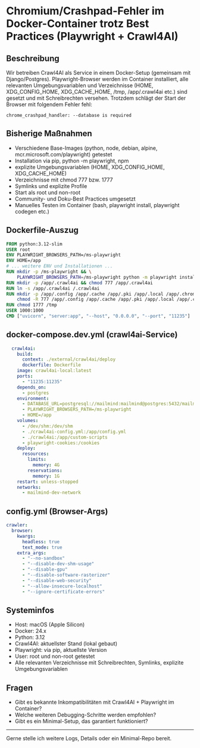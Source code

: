 # Chromium/Crashpad-Fehler im Docker-Container trotz Best Practices (Playwright + Crawl4AI)

## Beschreibung
Wir betreiben Crawl4AI als Service in einem Docker-Setup (gemeinsam mit Django/Postgres). Playwright-Browser werden im Container installiert, alle relevanten Umgebungsvariablen und Verzeichnisse (HOME, XDG_CONFIG_HOME, XDG_CACHE_HOME, /tmp, /app/.crawl4ai etc.) sind gesetzt und mit Schreibrechten versehen. Trotzdem schlägt der Start der Browser mit folgendem Fehler fehl:

```
chrome_crashpad_handler: --database is required
```

## Bisherige Maßnahmen
- Verschiedene Base-Images (python, node, debian, alpine, mcr.microsoft.com/playwright) getestet
- Installation via pip, python -m playwright, npm
- explizite Umgebungsvariablen (HOME, XDG_CONFIG_HOME, XDG_CACHE_HOME)
- Verzeichnisse mit chmod 777 bzw. 1777
- Symlinks und explizite Profile
- Start als root und non-root
- Community- und Doku-Best Practices umgesetzt
- Manuelles Testen im Container (bash, playwright install, playwright codegen etc.)

## Dockerfile-Auszug
```dockerfile
FROM python:3.12-slim
USER root
ENV PLAYWRIGHT_BROWSERS_PATH=/ms-playwright
ENV HOME=/app
# ... weitere ENV und Installationen ...
RUN mkdir -p /ms-playwright && \
    PLAYWRIGHT_BROWSERS_PATH=/ms-playwright python -m playwright install --with-deps
RUN mkdir -p /app/.crawl4ai && chmod 777 /app/.crawl4ai
RUN ln -s /app/.crawl4ai /.crawl4ai
RUN mkdir -p /app/.config /app/.cache /app/.pki /app/.local /app/.chromium-profile /app/.cache/ms-playwright /app/.cache/puppeteer && \
    chmod -R 777 /app/.config /app/.cache /app/.pki /app/.local /app/.chromium-profile /app/.cache/ms-playwright /app/.cache/puppeteer
RUN chmod 1777 /tmp
USER 1000:1000
CMD ["uvicorn", "server:app", "--host", "0.0.0.0", "--port", "11235"]
```

## docker-compose.dev.yml (crawl4ai-Service)
```yaml
  crawl4ai:
    build:
      context: ./external/crawl4ai/deploy
      dockerfile: Dockerfile
    image: crawl4ai-local:latest
    ports:
      - "11235:11235"
    depends_on:
      - postgres
    environment:
      - DATABASE_URL=postgresql://mailmind:mailmind@postgres:5432/mailmind
      - PLAYWRIGHT_BROWSERS_PATH=/ms-playwright
      - HOME=/app
    volumes:
      - /dev/shm:/dev/shm
      - ./crawl4ai-config.yml:/app/config.yml
      - ./crawl4ai:/app/custom-scripts
      - playwright-cookies:/cookies
    deploy:
      resources:
        limits:
          memory: 4G
        reservations:
          memory: 1G
    restart: unless-stopped
    networks:
      - mailmind-dev-network
```

## config.yml (Browser-Args)
```yaml
crawler:
  browser:
    kwargs:
      headless: true
      text_mode: true
    extra_args:
      - "--no-sandbox"
      - "--disable-dev-shm-usage"
      - "--disable-gpu"
      - "--disable-software-rasterizer"
      - "--disable-web-security"
      - "--allow-insecure-localhost"
      - "--ignore-certificate-errors"
```

## Systeminfos
- Host: macOS (Apple Silicon)
- Docker: 24.x
- Python: 3.12
- Crawl4AI: aktuellster Stand (lokal gebaut)
- Playwright: via pip, aktuellste Version
- User: root und non-root getestet
- Alle relevanten Verzeichnisse mit Schreibrechten, Symlinks, explizite Umgebungsvariablen

## Fragen
- Gibt es bekannte Inkompatibilitäten mit Crawl4AI + Playwright im Container?
- Welche weiteren Debugging-Schritte werden empfohlen?
- Gibt es ein Minimal-Setup, das garantiert funktioniert?

---
Gerne stelle ich weitere Logs, Details oder ein Minimal-Repo bereit. 